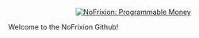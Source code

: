 <p align="center">
<a href="https://nofrixion.com"><img src="[https://user-images.githubusercontent.com/197660/229800289-3fc26a9d-1efe-4171-b9c0-8fed472eeefe.svg](https://user-images.githubusercontent.com/197660/229800592-f9e58ffe-9037-463f-a40f-cc3d9e35c7b3.png)" alt="NoFrixion: Programmable Money"></a>
</p>

Welcome to the NoFrixion Github!
